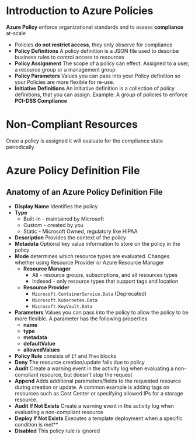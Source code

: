 # Introduction to Azure Policies
**Azure Policy** enforce organizational standards and to assess **compliance** at-scale
* Policies **do not restrict access**, they only observe for compliance
* **Policy Definitions** A policy definition is a JSON file used to describe business rules to control access to resources
* **Policy Assignment** The scope of a policy can effect. Assigned to a user, a resource group or a management group
* **Policy Parameters** Values you can pass into your Policy definition so your Policies are more flexible for re-use.
* **Initiative Definitions** An initiative definition is a collection of policy definitions, that you can assign. Example: A group of policies to enforce **PCI-DSS Compliance**
# Non-Compliant Resources
Once a policy is assigned it will evaluate for the compliance state periodically
# Azure Policy Definition File
## Anatomy of an Azure Policy Definition File
* **Display Name** Identifies the policy
* **Type**
	* Built-in - maintained by Microsoft
	* Custom - created by you
	* Static - Microsoft Owned, regulatory like HIPAA
* **Description** Provides the context of the policy
* **Metadata** Optional key value information to store on the policy in the policy
* **Mode** determines which resource types are evaluated. Changes whether using Resource Provider or Azure Resource Manager
	* **Resource Manager**
		* All - resource groups, subscriptions, and all resources types
		* Indexed - only resource types that support tags and location
	* **Resource Provider**
		* `Microsoft.ContainerService.Data` (Deprecated)
		* `Microsoft.Kubernetes.Data`
		* `Microsoft.KeyVault.Data`
* **Parameters** Values you can pass into the policy to allow the policy to be more flexible. A parameter has the following properties
	* **name**
	* **type**
	* **metadata**
	* **defaultValue**
	* **allowedValues**
* **Policy Rule** consists of `If` and `Then` blocks
* **Deny** The resource creation/update fails due to policy
* **Audit** Create a warning event in the activity log when evaluating a non-compliant resource, but doesn't stop the request
* **Append** Adds additional parameters/fields to the requested resource during creation or update. A common example is adding tags on resources such as Cost Center or specifying allowed IPs for a storage resource.
* **Audit If Not Exists** Create a warning event in the activity log when evaluating a non-compliant resource
* **Deploy If Not Exists** Executes a template deployment when a specific condition is met**
* **Disabled** This policy rule is ignored